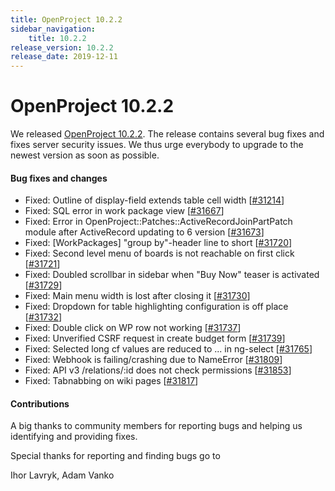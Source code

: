 ```yaml
---
title: OpenProject 10.2.2
sidebar_navigation:
    title: 10.2.2
release_version: 10.2.2
release_date: 2019-12-11
---
```


# OpenProject 10.2.2

We released [OpenProject 10.2.2](https://community.openproject.com/versions/1405).
The release contains several bug fixes and fixes server security issues. We thus urge everybody to upgrade to the newest version as soon as possible.

<!--more-->
#### Bug fixes and changes

- Fixed: Outline of display-field extends table cell width \[[#31214](https://community.openproject.com/wp/31214)\]
- Fixed: SQL error in work package view \[[#31667](https://community.openproject.com/wp/31667)\]
- Fixed: Error in OpenProject::Patches::ActiveRecordJoinPartPatch module after ActiveRecord updating to 6 version \[[#31673](https://community.openproject.com/wp/31673)\]
- Fixed: [WorkPackages] "group by"-header line to short \[[#31720](https://community.openproject.com/wp/31720)\]
- Fixed: Second level menu of boards is not reachable on first click \[[#31721](https://community.openproject.com/wp/31721)\]
- Fixed: Doubled scrollbar in sidebar when "Buy Now" teaser is activated \[[#31729](https://community.openproject.com/wp/31729)\]
- Fixed: Main menu width is lost after closing it \[[#31730](https://community.openproject.com/wp/31730)\]
- Fixed: Dropdown for table highlighting configuration is off place \[[#31732](https://community.openproject.com/wp/31732)\]
- Fixed: Double click on WP row not working \[[#31737](https://community.openproject.com/wp/31737)\]
- Fixed: Unverified CSRF request in create budget form \[[#31739](https://community.openproject.com/wp/31739)\]
- Fixed: Selected long cf values are reduced to ... in ng-select \[[#31765](https://community.openproject.com/wp/31765)\]
- Fixed: Webhook is failing/crashing due to NameError \[[#31809](https://community.openproject.com/wp/31809)\]
- Fixed: API v3 /relations/:id does not check permissions \[[#31853](https://community.openproject.com/wp/31853)\]
- Fixed: Tabnabbing on wiki pages \[[#31817](https://community.openproject.com/wp/31817)\]

#### Contributions
A big thanks to community members for reporting bugs and helping us identifying and providing fixes.

Special thanks for reporting and finding bugs go to

Ihor Lavryk, Adam Vanko
